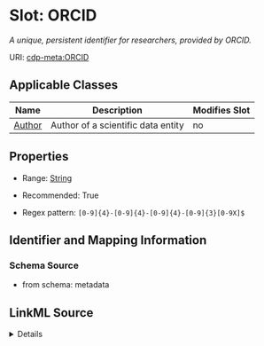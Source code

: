 

# Slot: ORCID


_A unique, persistent identifier for researchers, provided by ORCID._



URI: [cdp-meta:ORCID](metadataORCID)



<!-- no inheritance hierarchy -->





## Applicable Classes

| Name | Description | Modifies Slot |
| --- | --- | --- |
| [Author](Author.md) | Author of a scientific data entity |  no  |







## Properties

* Range: [String](String.md)

* Recommended: True

* Regex pattern: `[0-9]{4}-[0-9]{4}-[0-9]{4}-[0-9]{3}[0-9X]$`





## Identifier and Mapping Information







### Schema Source


* from schema: metadata




## LinkML Source

<details>
```yaml
name: ORCID
description: A unique, persistent identifier for researchers, provided by ORCID.
from_schema: metadata
exact_mappings:
- cdp-common:orcid
rank: 1000
alias: ORCID
owner: Author
domain_of:
- Author
range: string
recommended: true
inlined: true
inlined_as_list: true
pattern: '[0-9]{4}-[0-9]{4}-[0-9]{4}-[0-9]{3}[0-9X]$'

```
</details>
